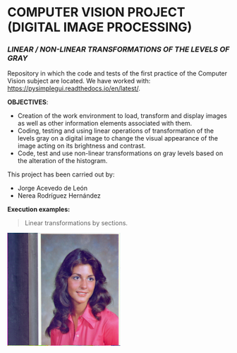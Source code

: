 # **COMPUTER VISION PROJECT (DIGITAL IMAGE PROCESSING)**
### *LINEAR / NON-LINEAR TRANSFORMATIONS OF THE LEVELS OF GRAY*
Repository in which the code and tests of the first practice of the Computer Vision subject are located.
We have worked with: <https://pysimplegui.readthedocs.io/en/latest/>.

**OBJECTIVES**:
- Creation of the work environment to load, transform and display images
as well as other information elements associated with them.
-  Coding, testing and using linear operations of transformation of the levels
gray on a digital image to change the visual appearance of the image
acting on its brightness and contrast.
- Code, test and use non-linear transformations on gray levels
based on the alteration of the histogram.

This project has been carried out by:
- Jorge Acevedo de León
- Nerea Rodríguez Hernández


**Execution examples:**
> Linear transformations by sections.

![imagenoriginal](VPCIMG/4.1.04.tiff)